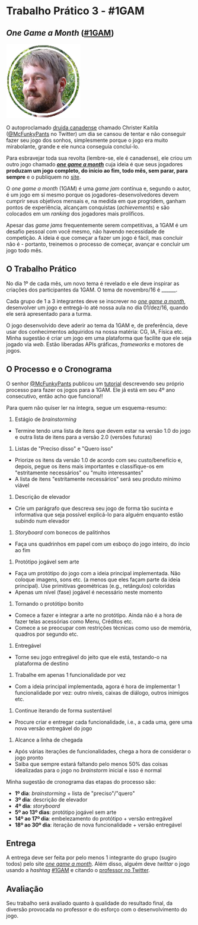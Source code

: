 # Trabalho Prático 3 - #1GAM


## _One Game a Month_ ([#1GAM][1gam])

![Foto do rosto do desenvolvedor Christer Kaitila](images/christer-kaitila.png)

O autoproclamado [druida canadense][lostcast-177] chamado Christer Kaitila
([@McFunkyPants][mcfunkypants] no Twitter) um dia se cansou de tentar e
não conseguir fazer seu jogo dos sonhos, simplesmente porque o jogo era
muito mirabolante, grande e ele nunca conseguia concluí-lo.

Para esbravejar toda sua revolta (lembre-se, ele é canadense), ele criou um
outro jogo chamado [**_one game a month_**][one-game-a-month] cuja ideia é que
seus jogadores **produzam um jogo completo, do início ao fim, todo mês,
sem parar, para sempre** e o publiquem no [site][one-game-a-month].

O _one game a month_ (1GAM) é uma _game jam_ contínua e, segundo o autor,
é um jogo em si mesmo porque os jogadores-desenvolvedores devem cumprir
seus objetivos mensais e, na medida em que progridem, ganham pontos de
experiência, alcançam conquistas (_achievements_) e são colocados em um
_ranking_ dos jogadores mais prolíficos.

Apesar das _game jams_ frequentemente serem competitivas, a 1GAM é um desafio
pessoal com você mesmo, não havendo necessidade de competição. A ideia é que
começar a fazer um jogo é fácil, mas concluir não é - portanto, treinemos o
processo de começar, avançar e concluir um jogo todo mês.

## O Trabalho Prático

No dia 1º de cada mês, um novo tema é revelado e ele deve inspirar as
criações dos participantes da 1GAM. O tema de novembro/16 é ______.

Cada grupo de 1 a 3 integrantes deve se inscrever no [_one game
a month_][one-game-a-month], desenvolver um jogo e entregá-lo até nossa aula no
dia 01/dez/16, quando ele será apresentado para a turma.

O jogo desenvolvido deve aderir ao tema da 1GAM e, de preferência, deve usar
dos conhecimentos adquiridos na nossa matéria: CG, IA, Física etc. Minha sugestão é criar um jogo em uma plataforma que facilite que ele seja jogado via _web_. Estão liberadas APIs gráficas, _frameworks_ e motores de jogos.

## O Processo e o Cronograma

O senhor [@McFunkyPants][mcfunkypants] publicou um [tutorial][tutorial]
descrevendo seu próprio processo para fazer os jogos para a 1GAM. Ele
já está em seu 4º ano consecutivo, então acho que funciona!!

Para quem não quiser ler na íntegra, segue um esquema-resumo:

1. Estágio de _brainstorming_
  - Termine tendo uma lista de itens que devem estar na versão 1.0 do jogo e
    outra lista de itens para a versão 2.0 (versões futuras)
1. Listas de "Preciso disso" e "Quero isso"
  - Priorize os itens da versão 1.0 de acordo com seu custo/benefício
    e, depois, pegue os itens mais importantes e classifique-os em
    "estritamente necessários" ou "muito interessantes"
  - A lista de itens "estritamente necessários" será seu produto mínimo viável
1. Descrição de elevador
  - Crie um parágrafo que descreva seu jogo de forma tão sucinta e informativa
    que seja possível explicá-lo para alguém enquanto estão subindo num elevador
1. _Storyboard_ com bonecos de palitinhos
  - Faça uns quadrinhos em papel com um esboço do jogo inteiro, do íncio ao fim
1. Protótipo jogável sem arte
  - Faça um protótipo do jogo com a ideia principal implementada. Não coloque
    imagens, sons etc. (a menos que eles façam parte da ideia principal). Use
    primitivas geométricas (e.g., retângulos) coloridas
  - Apenas um nível (fase) jogável é necessário neste momento
1. Tornando o protótipo bonito
  - Comece a fazer e integrar a arte no protótipo. Ainda não é a hora de fazer
    telas acessórias como Menu, Créditos etc.
  - Comece a se preocupar com restrições técnicas como uso de memória, quadros
    por segundo etc.
1. Entregável
  - Torne seu jogo entregável do jeito que ele está, testando-o na
    plataforma de destino
1. Trabalhe em apenas 1 funcionalidade por vez
  - Com a ideia principal implementada, agora é hora de implementar 1
    funcionalidade por vez: outro níveis, caixas de diálogo, outros inimigos
    etc.
1. Continue iterando de forma sustentável
  - Procure criar e entregar cada funcionalidade, i.e., a cada uma, gere uma
    nova versão entregável do jogo
1. Alcance a linha de chegada
  - Após várias iterações de funcionalidades, chega a hora de considerar o jogo
    pronto
  - Saiba que sempre estará faltando pelo menos 50% das coisas idealizadas
    para o jogo no _brainstorm_ inicial e isso é normal

Minha sugestão de cronograma das etapas do processo são:

- **1º dia**: _brainstorming_ + lista de "preciso"/"quero"
- **3º dia**: descrição de elevador
- **4º dia**: _storyboard_
- **5º ao 13º dias**: protótipo jogável sem arte
- **14º ao 17º dia**: embelezamento do protótipo + versão entregável
- **18º ao 30º dia**: iteração de nova funcionalidade + versão entregável

## Entrega

A entrega deve ser feita por pelo menos 1 integrante do grupo (sugiro todos) pelo site [_one game a month_][one-game-a-month]. Além disso, alguém deve _twittar_ o jogo usando a _hashtag_ [#1GAM][1gam] e citando o [professor no Twitter][fegemo-twitter].

## Avaliação

Seu trabalho será avaliado quanto à qualidade do resultado final, da
diversão provocada no professor e do esforço com o desenvolvimento do jogo.

[1gam]: https://twitter.com/hashtag/1GAM
[lostcast-177]: http://www.lostdecadegames.com/lostcast-177/
[one-game-a-month]: http://www.onegameamonth.com/
[mcfunkypants]: https://twitter.com/McFunkypants
[tutorial]: https://gamedevelopment.tutsplus.com/articles/1gam-how-to-succeed-at-making-one-game-a-month--gamedev-3695
[fegemo-twitter]: https://twitter.com/fegemo
